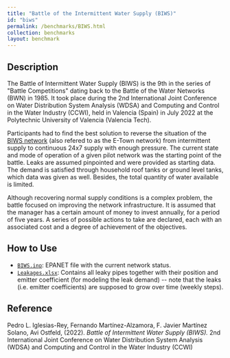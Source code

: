 ```yaml
---
title: "Battle of the Intermittent Water Supply (BIWS)"
id: "biws"
permalink: /benchmarks/BIWS.html
collection: benchmarks
layout: benchmark
---
```


## Description

The Battle of Intermittent Water Supply (BIWS) is the 9th in the series of
"Battle Competitions" dating back to the Battle of the Water Networks (BWN) in 1985.
It took place during the 2nd International Joint Conference on Water Distribution System Analysis
(WDSA) and Computing and Control in the Water Industry (CCWI), held in Valencia (Spain) in
July 2022 at the Polytechnic University of Valencia (Valencia Tech).

Participants had to find the best solution to reverse the situation of the
[BIWS network](network-ETown.html) (also refered to as the E-Town network) from intermittent supply
to continuous 24x7 supply with enough pressure. The current state and mode of operation of a given
pilot network was the starting point of the battle. Leaks are assumed pinpointed and were provided
as starting data. The demand is satisfied through household roof tanks or ground level tanks,
which data was given as well. Besides, the total quantity of water available is limited.

Although recovering normal supply conditions is a complex problem, the battle focused on improving
the network infrastructure. It is assumed that the manager has a certain amount of money to invest
annually, for a period of five years. A series of possible actions to take are declared, each with
an associated cost and a degree of achievement of the objectives.

## How to Use

- [`BIWS.inp`](https://wdsa-ccwi2022.upv.es/wp-content/uploads/descargas/BIWS.inp):
EPANET file with the current network status.
- [`Leakages.xlsx`](https://wdsa-ccwi2022.upv.es/wp-content/uploads/descargas/Leakages.xlsx):
Contains all leaky pipes together with their position and emitter coefficient
(for modeling the leak demand) -- note that the leaks (i.e. emitter coefficients) are supposed
to grow over time (weekly steps).

## Reference

Pedro L. Iglesias-Rey, Fernando Martínez-Alzamora, F. Javier Martínez Solano, Avi Ostfeld, (2022).
*Battle of Intermittent Water Supply (BIWS).*
2nd International Joint Conference on Water Distribution System Analysis (WDSA) and Computing and
Control in the Water Industry (CCWI)
[<i class="bi bi-link"></i>](https://ascelibrary.org/jwrmd5/battle-intermittent-biws)